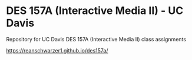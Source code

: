 # DES 157A (Interactive Media II) - UC Davis
Repository for UC Davis DES 157A (Interactive Media II) class assignments 

https://reanschwarzer1.github.io/des157a/
